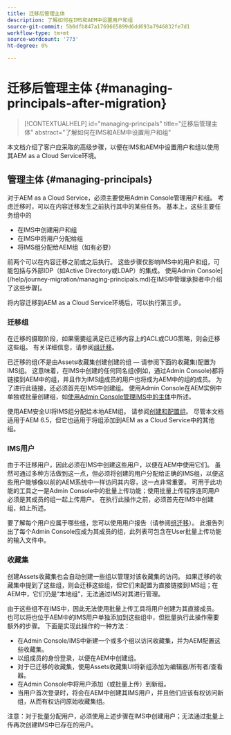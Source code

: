 ```yaml
---
title: 迁移后管理主体
description: 了解如何在IMS和AEM中设置用户和组
source-git-commit: 5b0dfb847a1769665899d6dd693a7946832fe7d1
workflow-type: tm+mt
source-wordcount: '773'
ht-degree: 0%

---
```



# 迁移后管理主体 {#managing-principals-after-migration}

>[!CONTEXTUALHELP]
>id="managing-principals"
>title="迁移后管理主体"
>abstract="了解如何在IMS和AEM中设置用户和组"

本文档介绍了客户应采取的高级步骤，以便在IMS和AEM中设置用户和组以使用其AEM as a Cloud Service环境。

## 管理主体 {#managing-principals}

对于AEM as a Cloud Service，必须主要使用Admin Console管理用户和组。  考虑迁移时，可以在内容迁移发生之前执行其中的某些任务。  基本上，这些主要任务组中的

* 在IMS中创建用户和组
* 在IMS中将用户分配给组
* 将IMS组分配给AEM组（如有必要）

前两个可以在内容迁移之前或之后执行。  这些步骤仅影响IMS中的用户和组，可能包括与外部IDP（如Active Directory或LDAP）的集成。  使用Admin Console](/help/journey-migration/managing-principals.md)在IMS中管理承担者中介绍了这些步骤[。

将内容迁移到AEM as a Cloud Service环境后，可以执行第三步。

### 迁移组

在迁移的摄取阶段，如果需要组满足已迁移内容上的ACL或CUG策略，则会迁移这些组。  有关详细信息，请参阅[组迁移](/help/journey-migration/content-transfer-tool/using-content-transfer-tool/group-migration.md)。

已迁移的组(不是由Assets收藏集创建创建的组 — 请参阅下面的收藏集)配置为IMS组。  这意味着，在IMS中创建的任何同名组(例如，通过Admin Console)都将链接到AEM中的组，并且作为IMS组成员的用户也将成为AEM中的组的成员。  为了进行此链接，还必须首先在IMS中创建组。  使用Admin Console在AEM实例中单独或批量创建组，如[使用Admin Console管理IMS中的主体](/help/journey-migration/managing-principals.md)中所述。

使用AEM安全UI将IMS组分配给本地AEM组。  请参阅[创建和配置组](https://experienceleague.adobe.com/en/docs/experience-manager-65/content/forms/administrator-help/setup-organize-users/creating-configuring-groups#edit-a-group)。  尽管本文档适用于AEM 6.5，但它也适用于将组添加到AEM as a Cloud Service中的其他组。

### IMS用户

由于不迁移用户，因此必须在IMS中创建这些用户，以便在AEM中使用它们。  虽然可通过多种方法做到这一点，但必须将创建的用户分配给正确的IMS组，以便这些用户能够像以前的AEM系统中一样访问其内容，这一点非常重要。  可用于此功能的工具之一是Admin Console中的批量上传功能；使用批量上传程序连同用户必须是其成员的组一起上传用户。  在执行此操作之前，必须首先在IMS中创建组，如上所述。

要了解每个用户应属于哪些组，您可以使用用户报告（请参阅[组迁移](/help/journey-migration/content-transfer-tool/using-content-transfer-tool/group-migration.md)）。  此报告列出了每个Admin Console应成为其成员的组，此列表可包含在User批量上传功能的输入文件中。

### 收藏集

创建Assets收藏集也会自动创建一些组以管理对该收藏集的访问。  如果迁移的收藏集中提到了这些组，则会迁移这些组，但它们未配置为直接链接到IMS组；在AEM中，它们仍是“本地组”，无法通过IMS对其进行管理。

由于这些组不在IMS中，因此无法使用批量上传工具将用户创建为其直接成员。  也可以将也位于AEM中的IMS用户单独添加到这些组中，但批量执行此操作需要额外的步骤。  下面是实现此操作的一种方法：
* 在Admin Console/IMS中新建一个或多个组以访问收藏集，并为AEM配置这些收藏集。
* 以组成员的身份登录，以便在AEM中创建组。
* 对于已迁移的收藏集，使用Assets收藏集UI将新组添加为编辑器/所有者/查看器。
* 在Admin Console中将用户添加（或批量上传）到新组。
* 当用户首次登录时，将会在AEM中创建其IMS用户，并且他们应该有权访问新组，从而有权访问原始收藏集组。

注意：对于批量分配用户，必须使用上述步骤在IMS中创建用户；无法通过批量上传再次创建IMS中已存在的用户。


